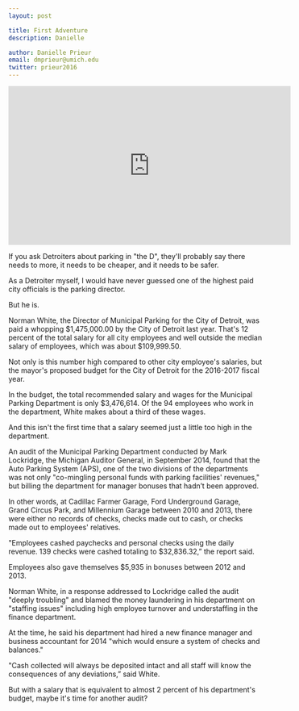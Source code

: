 ```yaml
---
layout: post

title: First Adventure
description: Danielle

author: Danielle Prieur
email: dmprieur@umich.edu
twitter: prieur2016
---
```


<iframe width="560" height="315" src="https://www.youtube.com/embed/wOtxxwO1WN4" frameborder="0" allowfullscreen></iframe>

If you ask Detroiters about parking in "the D", they'll probably say there needs to more, it needs to be cheaper, and it needs to be safer. 

As a Detroiter myself, I would have never guessed one of the highest paid city officials is the parking director. 

But he is. 

Norman White, the Director of Municipal Parking for the City of Detroit, was paid a whopping $1,475,000.00 by the City of Detroit last year. That's 12 percent of the total salary for all city employees and well outside the median salary of employees, which was about $109,999.50. 

Not only is this number high compared to other city employee's salaries, but the mayor's proposed budget for the City of Detroit for the 2016-2017 fiscal year. 

In the budget, the total recommended salary and wages for the Municipal Parking Department is only $3,476,614. Of the 94 employees who work in the department, White makes about a third of these wages. 

And this isn't the first time that a salary seemed just a little too high in the department.  

An audit of the Municipal Parking Department conducted by Mark Lockridge, the Michigan Auditor General, in September 2014, found that the Auto Parking System (APS), one of the two divisions of the departments was not only "co-mingling personal funds with parking facilities' revenues," but billing the department for manager bonuses that hadn’t been approved. 

In other words, at Cadillac Farmer Garage, Ford Underground Garage, Grand Circus Park, and Millennium Garage between 2010 and 2013, there were either no records of checks, checks made out to cash, or checks made out to employees' relatives. 

"Employees cashed paychecks and personal checks using the daily revenue. 139 checks were cashed totaling to $32,836.32,” the report said. 

Employees also gave themselves $5,935 in bonuses between 2012 and 2013. 

Norman White, in a response addressed to Lockridge called the audit "deeply troubling" and blamed the money laundering in his department on "staffing issues" including high employee turnover and understaffing in the finance department. 

At the time, he said his department had hired a new finance manager and business accountant for 2014 "which would ensure a system of checks and balances." 

"Cash collected will always be deposited intact and all staff will know the consequences of any deviations,” said White. 

But with a salary that is equivalent to almost 2 percent of his department's budget, maybe it's time for another audit?






